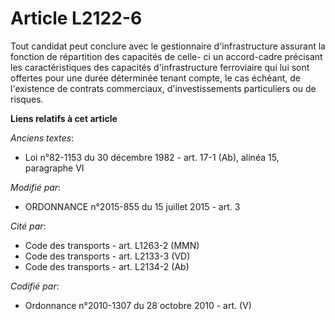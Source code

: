 # Article L2122-6

Tout candidat peut conclure avec le gestionnaire d'infrastructure assurant la fonction de répartition des capacités de celle-
ci un accord-cadre précisant les caractéristiques des capacités d'infrastructure ferroviaire qui lui sont offertes pour une
durée déterminée tenant compte, le cas échéant, de l'existence de contrats commerciaux, d'investissements particuliers ou de
risques.

**Liens relatifs à cet article**

_Anciens textes_:

  - Loi n°82-1153 du 30 décembre 1982 - art. 17-1 (Ab), alinéa 15, paragraphe VI

_Modifié par_:

  - ORDONNANCE n°2015-855 du 15 juillet 2015 - art. 3

_Cité par_:

  - Code des transports - art. L1263-2 (MMN)
  - Code des transports - art. L2133-3 (VD)
  - Code des transports - art. L2134-2 (Ab)

_Codifié par_:

  - Ordonnance n°2010-1307 du 28 octobre 2010 - art. (V)

